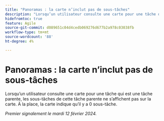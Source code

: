 ```yaml
---
title: "Panoramas : la carte n’inclut pas de sous-tâches"
description: "Lorsqu’un utilisateur consulte une carte pour une tâche qui est une tâche parente, les sous-tâches de cette tâche parente ne s’affichent pas sur la carte. À la place, la carte indique qu’il y a 0 sous-tâche."
hidefromtoc: true
feature: Agile
source-git-commit: d089651c04d4cedb069276d677b2a978c03038fb
workflow-type: tm+mt
source-wordcount: '88'
ht-degree: 4%

---
```



# Panoramas : la carte n’inclut pas de sous-tâches

Lorsqu’un utilisateur consulte une carte pour une tâche qui est une tâche parente, les sous-tâches de cette tâche parente ne s’affichent pas sur la carte. À la place, la carte indique qu’il y a 0 sous-tâche.

_Premier signalement le mardi 12 février 2024._
